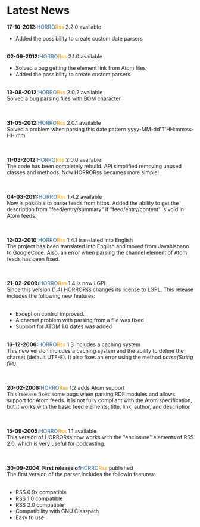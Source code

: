 # Latest News #
**17-10-2012:**<font color='#336699'>HORRO</font><font color='#ff9900'>Rss</font> 2.2.0 available<br>
<ul><li>Added the possibility to create custom date parsers<br>
<br></li></ul>

<b>02-09-2012:</b><font color='#336699'>HORRO</font><font color='#ff9900'>Rss</font> 2.1.0 available<br>
<ul><li>Solved a bug getting the element link from Atom files<br>
</li><li>Added the possibility to create custom parsers<br>
<br></li></ul>

<b>13-08-2012:</b><font color='#336699'>HORRO</font><font color='#ff9900'>Rss</font> 2.0.2 available<br>
Solved a bug parsing files with BOM character<br>
<br><br>

<b>31-05-2012:</b><font color='#336699'>HORRO</font><font color='#ff9900'>Rss</font> 2.0.1 available<br>
Solved a problem when parsing this date pattern yyyy-MM-dd'T'HH:mm:ss-HH:mm<br>
<br><br>

<b>11-03-2012:</b><font color='#336699'>HORRO</font><font color='#ff9900'>Rss</font> 2.0.0 available<br>
The code has been completely rebuild. API simplified removing unused classes and methods. Now HORRORss becames more simple!<br>
<br><br>

<b>04-03-2011:</b><font color='#336699'>HORRO</font><font color='#ff9900'>Rss</font> 1.4.2 available<br>
Now is possible to parse feeds from https. Added the ability to get the description from "feed/entry/summary" if "feed/entry/content" is void in Atom feeds.<br>
<br><br>

<b>12-02-2010:</b><font color='#336699'>HORRO</font><font color='#ff9900'>Rss</font> 1.4.1 translated into English<br>
The project has been translated into English and moved from Javahispano to GoogleCode. Also, an error when parsing the channel element of Atom feeds has been fixed.<br>
<br><br>

<b>21-02-2009:</b><font color='#336699'>HORRO</font><font color='#ff9900'>Rss</font> 1.4 is now LGPL<br>
Since this version (1.4) HORRORss changes its license to LGPL. This release includes  the following new features:<br>
<br>
<ul><li>Exception control improved.<br>
</li><li>A charset problem with parsing from a file was fixed<br>
</li><li>Support for ATOM 1.0 dates was added<br>
<br></li></ul>

<b>16-12-2006:</b><font color='#336699'>HORRO</font><font color='#ff9900'>Rss</font> 1.3 includes a caching system<br>
This new version includes a caching system and the ability to define the charset (default UTF-8). It also fixes an error using the method <i>parse(String file)</i>.<br>
<br><br>

<b>20-02-2006:</b><font color='#336699'>HORRO</font><font color='#ff9900'>Rss</font> 1.2 adds Atom support<br>
This release fixes some bugs when parsing RDF modules and allows support for Atom feeds. It is not fully compliant with the Atom specification, but it works with the basic feed elements: title, link, author, and description<br>
<br><br>

<b>15-09-2005:</b><font color='#336699'>HORRO</font><font color='#ff9900'>Rss</font> 1.1 available<br>
This version of HORRORss now works with the "enclosure" elements of RSS 2.0, which is very useful for podcasting.<br>
<br><br>

<b>30-09-2004: First release of</b><font color='#336699'>HORRO</font><font color='#ff9900'>Rss</font> published<br>
The first version of the parser includes the followin features:<br>
<br>
<ul><li>RSS 0.9x compatible<br>
</li><li>RSS 1.0 compatible<br>
</li><li>RSS 2.0 compatible<br>
</li><li>Compatibility with GNU Classpath<br>
</li><li>Easy to use